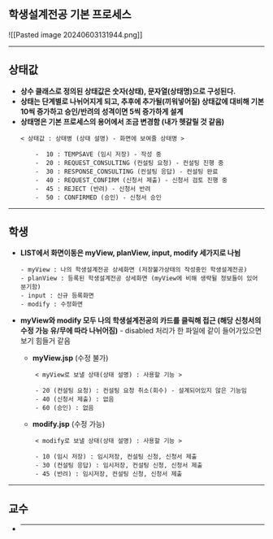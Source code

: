 
## 학생설계전공 기본 프로세스

![[Pasted image 20240603131944.png]]

---
## **상태값**

- **상수 클래스로 정의된 상태값은 숫자(상태), 문자열(상태명)으로 구성된다.**
- **상태는 단계별로 나뉘어지게 되고, 추후에 추가될(끼워넣어질) 상태값에 대비해 기본 10씩 증가하고 승인/반려의 성격이면 5씩 증가하게 설계**
- **상태명은 기본 프로세스의 용어에서 조금 변경함 (내가 헷갈릴 것 같음)**
	```
	< 상태값 : 상태병 (상태 설명) - 화면에 보여줄 상태명 >
	
		-  10 : TEMPSAVE (임시 저장) - 작성 중
		-  20 : REQUEST_CONSULTING (컨설팅 요청) - 컨설팅 진행 중
		-  30 : RESPONSE_CONSULTING (컨설팅 응답) - 컨설팅 완료
		-  40 : REQUEST_CONFIRM (신청서 제출) - 신청서 검토 진행 중 
		-  45 : REJECT (반려) - 신청서 반려
		-  50 : CONFIRMED (승인) - 신청서 승인
	```

---
## **학생**

-  **LIST에서 화면이동은 myView, planView,  input, modify 세가지로 나뉨**
	```
	- myView : 나의 학생설계전공 상세화면 (저장불가상태의 작성중인 학생설계전공)
	- planView : 등록된 학생설계전공 상세화면 (myView에 비해 생략될 정보들이 있어 분기함)
	- input : 신규 등록화면
	- modify : 수정화면
	```

-  **myView와 modify 모두 나의 학생설계전공의 카드를 클릭해 접근 (해당 신청서의 수정 가능 유/무에 따라 나뉘어짐)** - disabled 처리가 한 파일에 같이 들어가있으면 보기 힘들거 같음

	- **myView.jsp** (수정 불가)
	```
		< myView로 보낼 상태(상태 설명) : 사용할 기능 >
			
		- 20 (컨설팅 요청) : 컨설팅 요청 취소(회수) - 설계되어있지 않은 기능임
		- 40 (신청서 제출) : 없음
		- 60 (승인) : 없음
	```

	- **modify.jsp** (수정 가능)
	```
		< modify로 보낼 상태(상태 설명) : 사용할 기능 >
			
		- 10 (임시 저장) : 임시저장, 컨설팅 신청, 신청서 제출
		- 30 (컨설팅 응답) : 임시저장, 컨설팅 신청, 신청서 제출
		- 45 (반려) : 임시저장, 컨설팅 신청, 신청서 제출
	```

---

## 교수
 - ****
